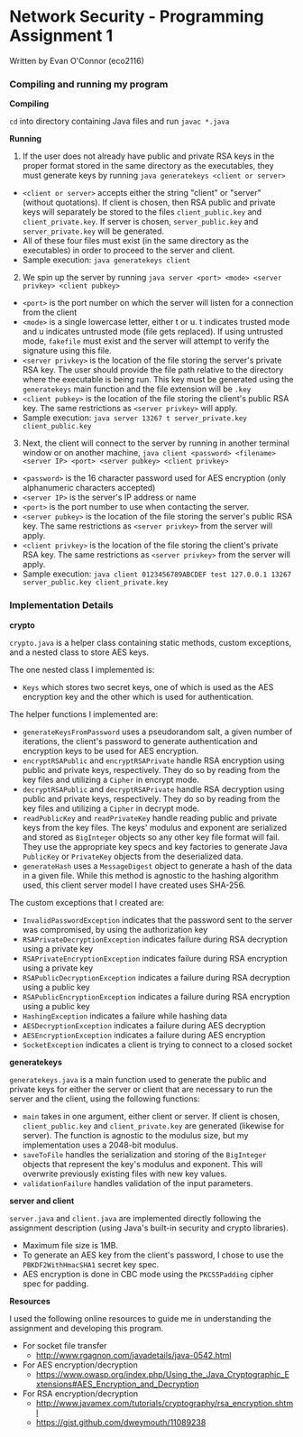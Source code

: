 # Network Security - Programming Assignment 1

Written by Evan O'Connor (eco2116)

### Compiling and running my program

**Compiling**

```cd``` into directory containing Java files and run
```javac *.java```

**Running**

1. If the user does not already have public and private RSA keys in the proper format stored in the same directory
   as the executables, they must generate keys by running ```java generatekeys <client or server>```
  * ```<client or server>``` accepts either the string "client" or "server" (without quotations). If client is chosen,
    then RSA public and private keys will separately be stored to the files ```client_public.key``` and ```client_private.key```. If server is chosen, ```server_public.key``` and ```server_private.key``` will be generated.
  * All of these four files must exist (in the same directory as the executables) in order to proceed to the server and    client.
  * Sample execution: ```java generatekeys client```

2. We spin up the server by running ```java server <port> <mode> <server privkey> <client pubkey>```
  * ```<port>``` is the port number on which the server will listen for a connection from the client
  * ```<mode>``` is a single lowercase letter, either t or u. t indicates trusted mode and u indicates untrusted 
  mode (file gets replaced). If using untrusted mode, ```fakefile``` must exist and the server will attempt to verify
  the signature using this file.
  * ```<server privkey>``` is the location of the file storing the server's private RSA key. The user should provide the 
  file path relative to the directory where the executable is being run. This key must be generated using the ```generatekeys```
  main function and the file extension will be ```.key```
  * ```<client pubkey>``` is the location of the file storing the client's public RSA key. The same restrictions as 
   ```<server privkey>``` will apply.
  * Sample execution: ```java server 13267 t server_private.key client_public.key```

3. Next, the client will connect to the server by running in another terminal window or on another machine, 
   ```java client <password> <filename> <server IP> <port> <server pubkey> <client privkey>```
  * ```<password>``` is the 16 character password used for AES encryption (only alphanumeric characters accepted)
  * ```<server IP>``` is the server's IP address or name
  * ```<port>``` is the port number to use when contacting the server.
  * ```<server pubkey>``` is the location of the file storing the server's public RSA key. The same restrictions as 
   ```<server privkey>``` from the server will apply.
  * ```<client privkey>``` is the location of the file storing the client's private RSA key. The same restrictions as 
   ```<server privkey>``` from the server will apply.
  * Sample execution: ```java client 0123456789ABCDEF test 127.0.0.1 13267 server_public.key client_private.key```

### Implementation Details

**crypto**

```crypto.java``` is a helper class containing static methods, custom exceptions, and a nested class to store AES keys. 

The one nested class I implemented is:
* ```Keys``` which stores two secret keys, one of which is used as the AES encryption key and the other which is used for
  authentication.

The helper functions I implemented are:
* ```generateKeysFromPassword``` uses a pseudorandom salt, a given number of iterations, the client's password to generate authentication and encryption keys to be used for AES encryption.
* ```encryptRSAPublic``` and ```encryptRSAPrivate``` handle RSA encryption using public and private keys, respectively. They do so by reading from the key files and utilizing a ```Cipher``` in encrypt mode.
* ```decryptRSAPublic``` and ```decryptRSAPrivate``` handle RSA decryption using public and private keys, respectively. They do so by reading from the key files and utilizing a ```Cipher``` in decrypt mode.
* ```readPublicKey``` and ```readPrivateKey``` handle reading public and private keys from the key files. The keys' modulus
and exponent are serialized and stored as ```BigInteger``` objects so any other key file format will fail. They use the appropriate key specs and key factories to generate Java ```PublicKey``` or ```PrivateKey``` objects from the deserialized data.
* ```generateHash``` uses a ```MessageDigest``` object to generate a hash of the data in a given file. While this method is
agnostic to the hashing algorithm used, this client server model I have created uses SHA-256.

The custom exceptions that I created are:
* ```InvalidPasswordException``` indicates that the password sent to the server was compromised, by using the authorization key
* ```RSAPrivateDecryptionException``` indicates failure during RSA decryption using a private key
* ```RSAPrivateEncryptionException``` indicates failure during RSA encryption using a private key
* ```RSAPublicDecryptionException``` indicates a failure during RSA decryption using a public key
* ```RSAPublicEncryptionException``` indicates a failure during RSA encryption using a public key
* ```HashingException``` indicates a failure while hashing data
* ```AESDecryptionException``` indicates a failure during AES decryption
* ```AESEncryptionException``` indicates a failure during AES encryption
* ```SocketException``` indicates a client is trying to connect to a closed socket

**generatekeys**

```generatekeys.java``` is a main function used to generate the public and private keys for either the server or client
that are necessary to run the server and the client, using the following functions:

* ```main``` takes in one argument, either client or server. If client is chosen, ```client_public.key``` and ```client_private.key``` are generated (likewise for server). The function is agnostic to the modulus size, but my
implementation uses a 2048-bit modulus.
* ```saveToFile``` handles the serialization and storing of the ```BigInteger``` objects that represent the key's
modulus and exponent. This will overwrite previously existing files with new key values.
* ```validationFailure``` handles validation of the input parameters.

**server and client**

```server.java``` and ```client.java``` are implemented directly following the assignment description (using Java's built-in security and crypto libraries).
* Maximum file size is 1MB.
* To generate an AES key from the client's password, I chose to use the ```PBKDF2WithHmacSHA1``` secret key spec.
* AES encryption is done in CBC mode using the ```PKCS5Padding``` cipher spec for padding.

**Resources**

I used the following online resources to guide me in understanding the assignment and developing this program.

* For socket file transfer
   * http://www.rgagnon.com/javadetails/java-0542.html
* For AES encryption/decryption
   * https://www.owasp.org/index.php/Using_the_Java_Cryptographic_Extensions#AES_Encryption_and_Decryption
* For RSA encryption/decryption
   * http://www.javamex.com/tutorials/cryptography/rsa_encryption.shtml
   * https://gist.github.com/dweymouth/11089238
